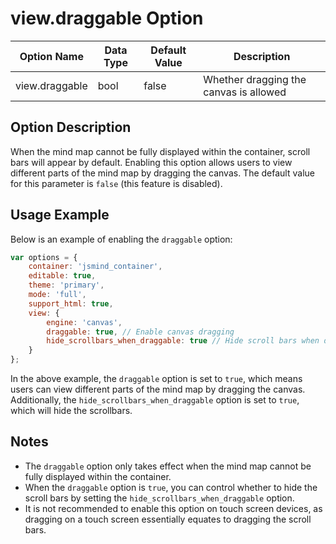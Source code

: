 # view.draggable Option

| Option Name | Data Type | Default Value | Description |
| --- | --- | --- | --- |
| view.draggable | bool | false | Whether dragging the canvas is allowed |

## Option Description

When the mind map cannot be fully displayed within the container, scroll bars will appear by default. Enabling this option allows users to view different parts of the mind map by dragging the canvas. The default value for this parameter is `false` (this feature is disabled).

## Usage Example

Below is an example of enabling the `draggable` option:

```javascript
var options = {
    container: 'jsmind_container',
    editable: true,
    theme: 'primary',
    mode: 'full',
    support_html: true,
    view: {
        engine: 'canvas',
        draggable: true, // Enable canvas dragging
        hide_scrollbars_when_draggable: true // Hide scroll bars when dragging is enabled
    }
};
```

In the above example, the `draggable` option is set to `true`, which means users can view different parts of the mind map by dragging the canvas. Additionally, the `hide_scrollbars_when_draggable` option is set to `true`, which will hide the scrollbars.

## Notes

- The `draggable` option only takes effect when the mind map cannot be fully displayed within the container.
- When the `draggable` option is `true`, you can control whether to hide the scroll bars by setting the `hide_scrollbars_when_draggable` option.
- It is not recommended to enable this option on touch screen devices, as dragging on a touch screen essentially equates to dragging the scroll bars.